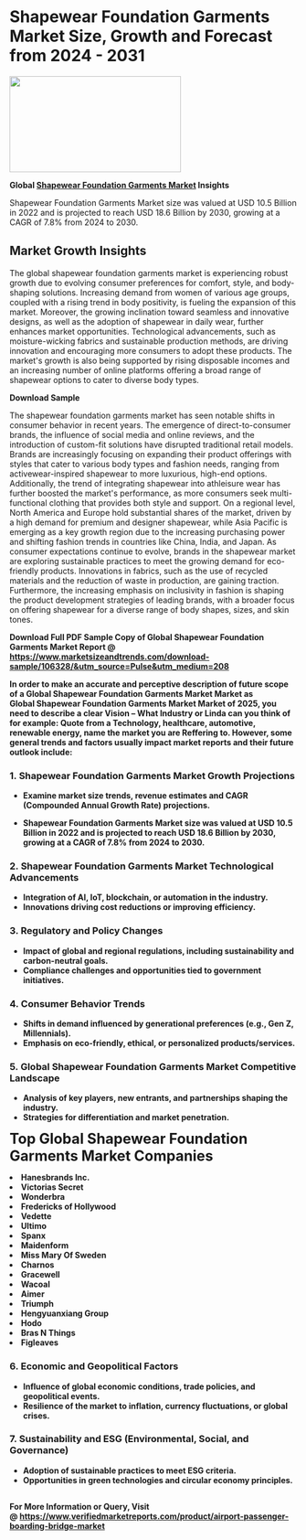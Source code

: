 <H1>Shapewear Foundation Garments Market Size, Growth and Forecast from 2024 - 2031</H1><img class="aligncenter size-medium wp-image-584254" src="https://thirdeyenews.in/wp-content/uploads/2024/09/Global-Market-Research-300x168.jpeg" alt="" width="300" height="168" /><p><strong>Global&nbsp;<a href="https://www.marketsizeandtrends.com/download-sample/106328/&amp;utm_source=Pulse&amp;utm_medium=208">Shapewear Foundation Garments Market</a> Insights</strong></p><p>Shapewear Foundation Garments Market size was valued at USD 10.5 Billion in 2022 and is projected to reach USD 18.6 Billion by 2030, growing at a CAGR of 7.8% from 2024 to 2030.</p><p><h2>Market Growth Insights</h2> <p>The global shapewear foundation garments market is experiencing robust growth due to evolving consumer preferences for comfort, style, and body-shaping solutions. Increasing demand from women of various age groups, coupled with a rising trend in body positivity, is fueling the expansion of this market. Moreover, the growing inclination toward seamless and innovative designs, as well as the adoption of shapewear in daily wear, further enhances market opportunities. Technological advancements, such as moisture-wicking fabrics and sustainable production methods, are driving innovation and encouraging more consumers to adopt these products. The market's growth is also being supported by rising disposable incomes and an increasing number of online platforms offering a broad range of shapewear options to cater to diverse body types.</p> <p><strong>Download Sample</strong></p> <p>The shapewear foundation garments market has seen notable shifts in consumer behavior in recent years. The emergence of direct-to-consumer brands, the influence of social media and online reviews, and the introduction of custom-fit solutions have disrupted traditional retail models. Brands are increasingly focusing on expanding their product offerings with styles that cater to various body types and fashion needs, ranging from activewear-inspired shapewear to more luxurious, high-end options. Additionally, the trend of integrating shapewear into athleisure wear has further boosted the market's performance, as more consumers seek multi-functional clothing that provides both style and support. On a regional level, North America and Europe hold substantial shares of the market, driven by a high demand for premium and designer shapewear, while Asia Pacific is emerging as a key growth region due to the increasing purchasing power and shifting fashion trends in countries like China, India, and Japan. As consumer expectations continue to evolve, brands in the shapewear market are exploring sustainable practices to meet the growing demand for eco-friendly products. Innovations in fabrics, such as the use of recycled materials and the reduction of waste in production, are gaining traction. Furthermore, the increasing emphasis on inclusivity in fashion is shaping the product development strategies of leading brands, with a broader focus on offering shapewear for a diverse range of body shapes, sizes, and skin tones.</p> <p><strong></p><p><span class=""><strong>Download Full PDF Sample Copy of Global Shapewear Foundation Garments Market Report</strong> @ <a href="https://www.marketsizeandtrends.com/download-sample/106328/&amp;utm_source=Pulse&amp;utm_medium=208" target="_blank">https://www.marketsizeandtrends.com/download-sample/106328/&amp;utm_source=Pulse&amp;utm_medium=208</a></span></p><p>In order to make an accurate and perceptive description of future scope of a Global&nbsp;Shapewear Foundation Garments Market Market as Global&nbsp;Shapewear Foundation Garments Market Market of 2025, you need to describe a clear Vision &ndash; What Industry or Linda can you think of for example: Quote from a Technology, healthcare, automotive, renewable energy, name the market you are Reffering to. However, some general trends and factors usually impact market reports and their future outlook include:</p><h3>1.&nbsp;<strong>Shapewear Foundation Garments Market Growth Projections</strong></h3><ul><li>Examine market size trends, revenue estimates and CAGR (Compounded Annual Growth Rate) projections.</li><li><p>Shapewear Foundation Garments Market size was valued at USD 10.5 Billion in 2022 and is projected to reach USD 18.6 Billion by 2030, growing at a CAGR of 7.8% from 2024 to 2030.</p></li></ul><h3>2.&nbsp;<strong>Shapewear Foundation Garments Market Technological Advancements</strong></h3><ul><li>Integration of AI, IoT, blockchain, or automation in the industry.</li><li>Innovations driving cost reductions or improving efficiency.</li></ul><h3>3.&nbsp;<strong>Regulatory and Policy Changes</strong></h3><ul><li>Impact of global and regional regulations, including sustainability and carbon-neutral goals.</li><li>Compliance challenges and opportunities tied to government initiatives.</li></ul><h3>4.&nbsp;<strong>Consumer Behavior Trends</strong></h3><ul><li>Shifts in demand influenced by generational preferences (e.g., Gen Z, Millennials).</li><li>Emphasis on eco-friendly, ethical, or personalized products/services.</li></ul><h3>5.&nbsp;<strong>Global Shapewear Foundation Garments Market Competitive Landscape</strong></h3><ul><li>Analysis of key players, new entrants, and partnerships shaping the industry.</li><li>Strategies for differentiation and market penetration.</li></ul><p data-pm-slice="1 1 []"><span style="color: inherit; font-family: inherit; font-size: 25px;">Top Global Shapewear Foundation Garments Market Companies</span></p><div class="" data-test-id=""><p><li>Hanesbrands Inc.</li><li> Victorias Secret</li><li> Wonderbra</li><li> Fredericks of Hollywood</li><li> Vedette</li><li> Ultimo</li><li> Spanx</li><li> Maidenform</li><li> Miss Mary Of Sweden</li><li> Charnos</li><li> Gracewell</li><li> Wacoal</li><li> Aimer</li><li> Triumph</li><li> Hengyuanxiang Group</li><li> Hodo</li><li> Bras N Things</li><li> Figleaves</li></p></div><h3>6.&nbsp;<strong>Economic and Geopolitical Factors</strong></h3><ul><li>Influence of global economic conditions, trade policies, and geopolitical events.</li><li>Resilience of the market to inflation, currency fluctuations, or global crises.</li></ul><h3>7.&nbsp;<strong>Sustainability and ESG (Environmental, Social, and Governance)</strong></h3><ul><li>Adoption of sustainable practices to meet ESG criteria.</li><li>Opportunities in green technologies and circular economy principles.</li></ul><h2><strong style="font-size: 14px;">For More Information or Query, Visit @&nbsp;</strong><a style="background-color: #ffffff; font-size: 14px;" href="https://www.marketsizeandtrends.com/report/shapewear-foundation-garments-market/" target="_blank">https://www.verifiedmarketreports.com/product/airport-passenger-boarding-bridge-market</a></h2>
